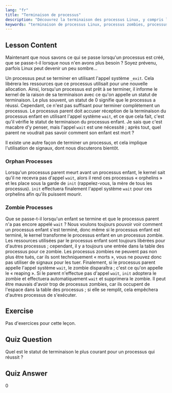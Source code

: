 ```yaml
---
lang: "fr"
title: "Terminaison de processus"
description: "Découvrez la terminaison des processus Linux, y compris les processus orphelins et zombies. Comprenez les appels système _exit et wait pour une gestion efficace des processus."
keywords: "terminaison de processus Linux, processus zombies, processus orphelins, appel système wait, _exit, tutoriel Linux, Linux pour débutants"
---
```


## Lesson Content

Maintenant que nous savons ce qui se passe lorsqu'un processus est créé, que se passe-t-il lorsque nous n'en avons plus besoin ? Soyez prévenu, parfois Linux peut devenir un peu sombre...

Un processus peut se terminer en utilisant l'appel système `_exit`. Cela libérera les ressources que ce processus utilisait pour une nouvelle allocation. Ainsi, lorsqu'un processus est prêt à se terminer, il informe le kernel de la raison de sa terminaison avec ce qu'on appelle un statut de terminaison. Le plus souvent, un statut de 0 signifie que le processus a réussi. Cependant, ce n'est pas suffisant pour terminer complètement un processus. Le processus parent doit accuser réception de la terminaison du processus enfant en utilisant l'appel système `wait`, et ce que cela fait, c'est qu'il vérifie le statut de terminaison du processus enfant. Je sais que c'est macabre d'y penser, mais l'appel `wait` est une nécessité ; après tout, quel parent ne voudrait pas savoir comment son enfant est mort ?

Il existe une autre façon de terminer un processus, et cela implique l'utilisation de signaux, dont nous discuterons bientôt.

### Orphan Processes

Lorsqu'un processus parent meurt avant un processus enfant, le kernel sait qu'il ne recevra pas d'appel `wait`, alors il rend ces processus « orphelins » et les place sous la garde de `init` (rappelez-vous, la mère de tous les processus). `init` effectuera finalement l'appel système `wait` pour ces orphelins afin qu'ils puissent mourir.

### Zombie Processes

Que se passe-t-il lorsqu'un enfant se termine et que le processus parent n'a pas encore appelé `wait` ? Nous voulons toujours pouvoir voir comment un processus enfant s'est terminé, donc même si le processus enfant est terminé, le kernel transforme le processus enfant en un processus zombie. Les ressources utilisées par le processus enfant sont toujours libérées pour d'autres processus ; cependant, il y a toujours une entrée dans la table des processus pour ce zombie. Les processus zombies ne peuvent pas non plus être tués, car ils sont techniquement « morts », vous ne pouvez donc pas utiliser de signaux pour les tuer. Finalement, si le processus parent appelle l'appel système `wait`, le zombie disparaîtra ; c'est ce qu'on appelle le « reaping ». Si le parent n'effectue pas d'appel `wait`, `init` adoptera le zombie et effectuera automatiquement `wait` et supprimera le zombie. Il peut être mauvais d'avoir trop de processus zombies, car ils occupent de l'espace dans la table des processus ; si elle se remplit, cela empêchera d'autres processus de s'exécuter.

## Exercise

Pas d'exercices pour cette leçon.

## Quiz Question

Quel est le statut de terminaison le plus courant pour un processus qui réussit ?

## Quiz Answer

0
